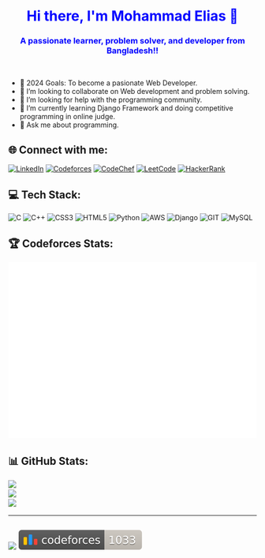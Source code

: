 <h1 align="center" style="color: blue;">Hi there, I'm Mohammad Elias 👋</h1>
<h3 align="center" style="color: blue;">A passionate learner, problem solver, and developer from Bangladesh!!</h3>

<br>

- 🥅 2024 Goals: To become a pasionate Web Developer.
- 👀 I’m looking to collaborate on Web development and problem solving.
- 👯 I’m looking for help with the programming community.
- 🌱 I’m currently learning Django Framework and doing competitive programming in online judge.
- 💬 Ask me about programming.


## 🌐 Connect with me:
[![LinkedIn](https://img.shields.io/badge/LinkedIn-%230077B5.svg?logo=linkedin&logoColor=white)](https://linkedin.com/in/mohammad-elias) 
[![Codeforces](https://img.shields.io/badge/Codeforces-%2314354C.svg?logo=codeforces&logoColor=white)](https://codeforces.com/profile/elias198)
[![CodeChef](https://img.shields.io/badge/CodeChef-%235B463F.svg?logo=codechef&logoColor=white)](https://www.codechef.com/users/meliash198)
[![LeetCode](https://img.shields.io/badge/LeetCode-%23FFA116.svg?logo=leetcode&logoColor=white)](https://leetcode.com/meliash198)
[![HackerRank](https://img.shields.io/badge/HackerRank-%232EC866.svg?logo=hackerrank&logoColor=white)](https://www.hackerrank.com/@meliash198)



## 💻 Tech Stack:
![C](https://img.shields.io/badge/c-%2300599C.svg?style=for-the-badge&logo=c&logoColor=white) ![C++](https://img.shields.io/badge/c++-%2300599C.svg?style=for-the-badge&logo=c%2B%2B&logoColor=white) ![CSS3](https://img.shields.io/badge/css3-%231572B6.svg?style=for-the-badge&logo=css3&logoColor=white) ![HTML5](https://img.shields.io/badge/html5-%23E34F26.svg?style=for-the-badge&logo=html5&logoColor=white) ![Python](https://img.shields.io/badge/python-3670A0?style=for-the-badge&logo=python&logoColor=ffdd54) ![AWS](https://img.shields.io/badge/AWS-%23FF9900.svg?style=for-the-badge&logo=amazon-aws&logoColor=white) ![Django](https://img.shields.io/badge/django-%23092E20.svg?style=for-the-badge&logo=django&logoColor=white) ![GIT](https://img.shields.io/badge/Git-fc6d26?style=for-the-badge&logo=git&logoColor=white) ![MySQL](https://img.shields.io/badge/mysql-%2300000f.svg?style=for-the-badge&logo=mysql&logoColor=white)
## 🏆 Codeforces Stats:
![](https://raw.githubusercontent.com/melias198/cf-stats/main/output/light_card.svg#gh-dark-mode-only)
## 📊 GitHub Stats:
![](https://github-readme-stats.vercel.app/api?username=melias198&theme=radical&hide_border=false&include_all_commits=false&count_private=false)<br/>
![](https://github-readme-streak-stats.herokuapp.com/?user=melias198&theme=radical&hide_border=false)<br/>
![](https://github-readme-stats.vercel.app/api/top-langs/?username=melias198&theme=radical&hide_border=false&include_all_commits=false&count_private=false&layout=compact)

<!--
### ✍️ Random Dev Quote
![](https://quotes-github-readme.vercel.app/api?type=horizontal&theme=radical)
-->
---
[![](https://visitcount.itsvg.in/api?id=melias198&icon=0&color=0)](https://visitcount.itsvg.in)
![](https://raw.githubusercontent.com/melias198/cf-stats/main/output/max_rating.svg)
---


<!-- Proudly created with GPRM ( https://gprm.itsvg.in ) -->

